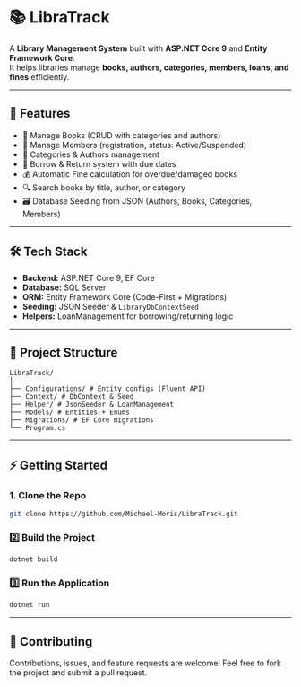 # 📚 LibraTrack

A **Library Management System** built with **ASP.NET Core 9** and **Entity Framework Core**.  
It helps libraries manage **books, authors, categories, members, loans, and fines** efficiently.

---

## 🚀 Features
- 📖 Manage Books (CRUD with categories and authors)
- 👥 Manage Members (registration, status: Active/Suspended)
- 📂 Categories & Authors management
- 📅 Borrow & Return system with due dates
- 💰 Automatic Fine calculation for overdue/damaged books
- 🔍 Search books by title, author, or category
- 🗃 Database Seeding from JSON (Authors, Books, Categories, Members)

---

## 🛠️ Tech Stack
- **Backend:** ASP.NET Core 9, EF Core
- **Database:** SQL Server
- **ORM:** Entity Framework Core (Code-First + Migrations)
- **Seeding:** JSON Seeder & `LibraryDbContextSeed`
- **Helpers:** LoanManagement for borrowing/returning logic

---

## 📂 Project Structure
```
LibraTrack/
│
├── Configurations/ # Entity configs (Fluent API)
├── Context/ # DbContext & Seed
├── Helper/ # JsonSeeder & LoanManagement
├── Models/ # Entities + Enums
├── Migrations/ # EF Core migrations
└── Program.cs
```

---

## ⚡ Getting Started

### 1. Clone the Repo
```bash
git clone https://github.com/Michael-Moris/LibraTrack.git
```
### 2️⃣ Build the Project
```bash
dotnet build
```
### 3️⃣ Run the Application
```bash
dotnet run
```

---

## 🤝 Contributing

Contributions, issues, and feature requests are welcome!
Feel free to fork the project and submit a pull request.

